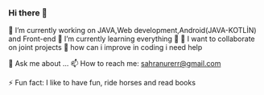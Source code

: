 ### Hi there 👋



🔭 I’m currently working on JAVA,Web development,Android(JAVA-KOTLİN) and Front-end 
🌱 I’m currently learning everything 🤣
👯 I want to collaborate on joint projects
🤔 how can i improve in coding i need help

💬 Ask me about ...
📫 How to reach me: sahranurerr@gmail.com

⚡ Fun fact: I like to have fun, ride horses and read books


     
